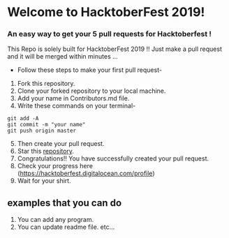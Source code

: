 # Welcome to HacktoberFest 2019!
###  An easy way to get your 5 pull requests for Hacktoberfest ! 
This Repo is solely built for HacktoberFest 2019 !! Just make a pull request and it will be merged within minutes ...

* Follow these steps to make your first pull request-

1. Fork this repository.
2. Clone your forked repository to your local machine.
3. Add your name in Contributors.md file.
4. Write these commands on your terminal-
```
git add -A
git commit -m "your name"
git push origin master
```
5. Then create your pull request.
6. Star this [repository](https://github.com/uditkumar489/HacktoberFest-HelloWorld).
7. Congratulations!! You have successfully created your pull request.
8. Check your progress here (https://hacktoberfest.digitalocean.com/profile)
9. Wait for your shirt.


## examples that you can do
1. You can add any program.
2. You can update readme file.
etc...
